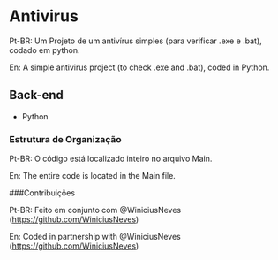 # Antivirus
Pt-BR: Um Projeto de um antivírus simples (para verificar .exe e .bat), codado em python.

En: A simple antivirus project (to check .exe and .bat), coded in Python.

## Back-end
- Python

### Estrutura de Organização
Pt-BR: O código está localizado inteiro no arquivo Main.

En: The entire code is located in the Main file.

###Contribuições

Pt-BR: Feito em conjunto com @WiniciusNeves (https://github.com/WiniciusNeves)

En: Coded in partnership with @WiniciusNeves (https://github.com/WiniciusNeves)

